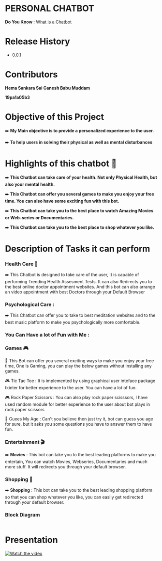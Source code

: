# PERSONAL CHATBOT

**Do You Know :** [What is a Chatbot](https://en.wikipedia.org/wiki/Chatbot "What is a Chatbot") 

# Release History
- 0.0.1

# Contributors

**Hema Sankara Sai Ganesh Babu Muddam**

**19pa1a05b3**

# Objective of this Project

:arrow_right:  **My Main objective is to provide a personalized experience to the user.**

:arrow_right:  **To help users in solving their physical as well as mental disturbances**

# Highlights of this chatbot :dart:

:arrow_right:  **This Chatbot can take care of your health. Not only Physical Health, but also your mental health.**

:arrow_right:  **This Chatbot can offer you several games to make you enjoy your free time. You can also have some exciting fun with this bot.**

:arrow_right:  **This Chatbot can take you to the best place to watch Amazing Movies or Web-series or Documentaries.**

:arrow_right:  **This Chatbot can take you to the best place to shop whatever you like.**

# Description of Tasks it can perform

### Health Care :hospital:
:arrow_right:  This Chatbot is designed to take care of the user, It is capable of performing Trending Health Assesment Tests. It can also Redirects you to the best online doctor appointment websites. And this bot can also arrange an video appointment with best Doctors through your Default Browser

### Psychological Care :
:arrow_right: This Chatbot can offer you to take to best meditation websites and to the best music platform to make you psychologically more comfortable.

### You Can Have a lot of Fun with Me :

### Games :video_game:

:diamond_shape_with_a_dot_inside: This Bot can offer you several exciting ways to make you enjoy your free time, One is Gaming, you can play the below games without installing any games.

:video_game: Tic Tac Toe : It is implemented by using graphical user inteface package tkinter for better experience to the user. You can have a lot of fun.

:video_game: Rock Paper Scissors : You can also play rock paper scisssors, I have used random module for better experience to the user about bot plays in rock paper scissors

:thought_balloon: Guees My Age : Can't you believe then just try it, bot can guess you age for sure, but it asks you some questions you have to answer them to have fun.

### Entertainment :clapper:

:arrow_right: **Movies** : This bot can take you to the best leading platforms to make you entertain, You can watch Movies, Webseries, Documentaries and much more stuff. It will redirects you through your default browser.

### Shopping :handbag:

:arrow_right: **Shopping** : This bot can take you to the  best leading shopping platform so that you can shop whatever you like, you can easily get redirected through your default browser.

### Block Diagram 

![]()


# Presentation

[![Watch the video](https://i.imgur.com/vKb2F1B.png)](https://youtu.be/tdTst3M0U_E)

